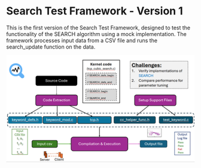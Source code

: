 # Search Test Framework - Version 1
This is the first version of the Search Test Framework, designed to test the functionality of the SEARCH algorithm using a mock implementation. The framework processes input data from a CSV file and runs the search_update function on the data.

![Test Framework](framework_image.png)